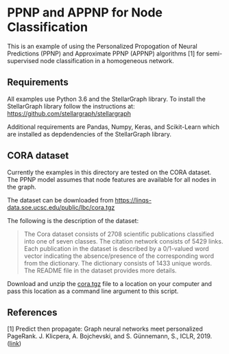 # PPNP and APPNP for Node Classification

This is an example of using the Personalized Propogation of Neural Predictions (PPNP) and Approximate PPNP (APPNP)
algorithms [1] for semi-supervised node classification in a homogeneous network.

## Requirements
All examples use Python 3.6 and the StellarGraph library. To install the StellarGraph library
follow the instructions at: https://github.com/stellargraph/stellargraph

Additional requirements are Pandas, Numpy, Keras, and Scikit-Learn which are installed as depdendencies
of the StellarGraph library. 

## CORA dataset

Currently the examples in this directory are tested on the CORA dataset. The PPNP model assumes that node
features are available for all nodes in the graph.

The dataset can be downloaded from https://linqs-data.soe.ucsc.edu/public/lbc/cora.tgz

The following is the description of the dataset:
> The Cora dataset consists of 2708 scientific publications classified into one of seven classes.
> The citation network consists of 5429 links. Each publication in the dataset is described by a
> 0/1-valued word vector indicating the absence/presence of the corresponding word from the dictionary.
> The dictionary consists of 1433 unique words. The README file in the dataset provides more details.

Download and unzip the [cora.tgz](https://linqs-data.soe.ucsc.edu/public/lbc/cora.tgz) file to a location on your computer and pass this location
as a command line argument to this script.

## References

[1]	Predict then propagate: Graph neural networks meet personalized PageRank. J. Klicpera, A. Bojchevski, and S. Günnemann, S., ICLR, 2019. ([link](https://arxiv.org/abs/1810.05997))
